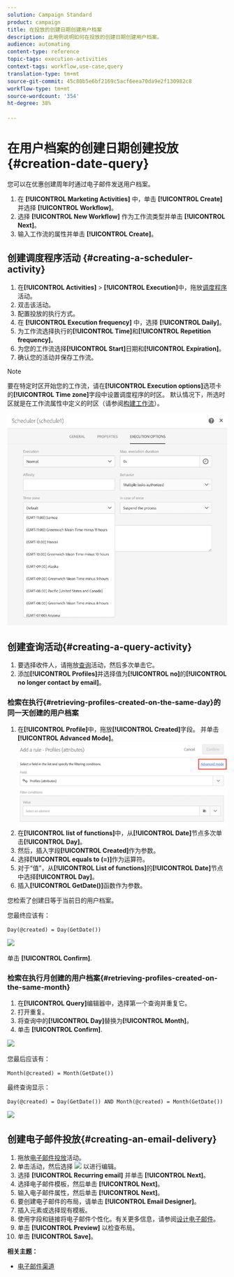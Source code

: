 ```yaml
---
solution: Campaign Standard
product: campaign
title: 在投放的创建日期创建用户档案
description: 此用例说明如何在投放的创建日期创建用户档案。
audience: automating
content-type: reference
topic-tags: execution-activities
context-tags: workflow,use-case,query
translation-type: tm+mt
source-git-commit: 45c80b5e6bf2169c5acf6eea70da9e2f130982c8
workflow-type: tm+mt
source-wordcount: '354'
ht-degree: 38%

---
```



# 在用户档案的创建日期创建投放 {#creation-date-query}

您可以在优惠创建周年时通过电子邮件发送用户档案。

1. 在 **[!UICONTROL Marketing Activities]** 中，单击 **[!UICONTROL Create]** 并选择 **[!UICONTROL Workflow]**。
1. 选择 **[!UICONTROL New Workflow]** 作为工作流类型并单击 **[!UICONTROL Next]**。
1. 输入工作流的属性并单击 **[!UICONTROL Create]**。

## 创建调度程序活动 {#creating-a-scheduler-activity}

1. 在&#x200B;**[!UICONTROL Activities]** > **[!UICONTROL Execution]**&#x200B;中，拖放[调度程序](../../automating/using/scheduler.md)活动。
1. 双击该活动。
1. 配置投放的执行方式。
1. 在 **[!UICONTROL Execution frequency]** 中，选择 **[!UICONTROL Daily]**。
1. 为工作流选择执行的&#x200B;**[!UICONTROL Time]**&#x200B;和&#x200B;**[!UICONTROL Repetition frequency]**。
1. 为您的工作流选择&#x200B;**[!UICONTROL Start]**&#x200B;日期和&#x200B;**[!UICONTROL Expiration]**。
1. 确认您的活动并保存工作流。

>[!NOTE]
>
>要在特定时区开始您的工作流，请在&#x200B;**[!UICONTROL Execution options]**&#x200B;选项卡的&#x200B;**[!UICONTROL Time zone]**&#x200B;字段中设置调度程序的时区。 默认情况下，所选时区就是在工作流属性中定义的时区（请参阅[构建工作流](../../automating/using/building-a-workflow.md)）。

![](assets/time_zone.png)

## 创建查询活动{#creating-a-query-activity}

1. 要选择收件人，请拖放[查询](../../automating/using/query.md)活动，然后多次单击它。
1. 添加&#x200B;**[!UICONTROL Profiles]**&#x200B;并选择值为&#x200B;**[!UICONTROL no]**&#x200B;的&#x200B;**[!UICONTROL no longer contact by email]**。

### 检索在执行{#retrieving-profiles-created-on-the-same-day}的同一天创建的用户档案

1. 在&#x200B;**[!UICONTROL Profile]**&#x200B;中，拖放&#x200B;**[!UICONTROL Created]**&#x200B;字段。 并单击&#x200B;**[!UICONTROL Advanced Mode]**。
   ![](assets/advanced_mode.png)
1. 在&#x200B;**[!UICONTROL list of functions]**&#x200B;中，从&#x200B;**[!UICONTROL Date]**&#x200B;节点多次单击&#x200B;**[!UICONTROL Day]**。
1. 然后，插入字段&#x200B;**[!UICONTROL Created]**&#x200B;作为参数。
1. 选择&#x200B;**[!UICONTROL equals to (=)]**&#x200B;作为运算符。
1. 对于“值”，从&#x200B;**[!UICONTROL List of functions]**&#x200B;的&#x200B;**[!UICONTROL Date]**&#x200B;节点中选择&#x200B;**[!UICONTROL Day]**。
1. 插入&#x200B;**[!UICONTROL GetDate()]**&#x200B;函数作为参数。

您检索了创建日等于当前日的用户档案。

您最终应该有：

```Day(@created) = Day(GetDate())```

![](assets/day_creation_query.png)

单击 **[!UICONTROL Confirm]**.

### 检索在执行月创建的用户档案{#retrieving-profiles-created-on-the-same-month}

1. 在&#x200B;**[!UICONTROL Query]**&#x200B;编辑器中，选择第一个查询并重复它。
1. 打开重复。
1. 将查询中的&#x200B;**[!UICONTROL Day]**&#x200B;替换为&#x200B;**[!UICONTROL Month]**。
1. 单击 **[!UICONTROL Confirm]**.

![](assets/month_rule.png)

您最后应该有：

``` Month(@created) = Month(GetDate()) ```

最终查询显示：

```Day(@created) = Day(GetDate()) AND Month(@created) = Month(GetDate())```

![](assets/expression_editor_1.png)

## 创建电子邮件投放{#creating-an-email-delivery}

1. 拖放[电子邮件投放](../../automating/using/email-delivery.md)活动。
1. 单击活动，然后选择 ![](assets/edit_darkgrey-24px.png) 以进行编辑。
1. 选择 **[!UICONTROL Recurring email]** 并单击 **[!UICONTROL Next]**。
1. 选择电子邮件模板，然后单击 **[!UICONTROL Next]**。
1. 输入电子邮件属性，然后单击 **[!UICONTROL Next]**。
1. 要创建电子邮件的布局，请单击 **[!UICONTROL Email Designer]**。
1. 插入元素或选择现有模板。
1. 使用字段和链接将电子邮件个性化。有关更多信息，请参阅[设计电子邮件](../../designing/using/designing-from-scratch.md#designing-an-email-content-from-scratch)。
1. 单击 **[!UICONTROL Preview]** 以检查布局。
1. 单击 **[!UICONTROL Save]**。

**相关主题：**

* [电子邮件渠道](../../channels/using/creating-an-email.md)
